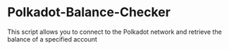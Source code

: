 # Polkadot-Balance-Checker
This script allows you to connect to the Polkadot network and retrieve the balance of a specified account
